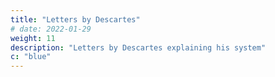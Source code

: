 ```yaml
---
title: "Letters by Descartes"
# date: 2022-01-29
weight: 11
description: "Letters by Descartes explaining his system"
c: "blue"
---
```

